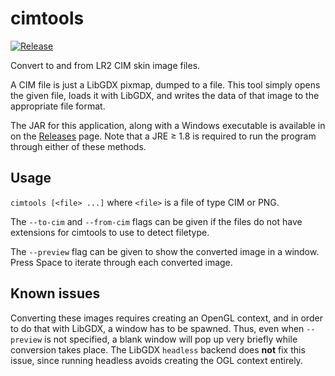 # cimtools

[![Release](https://img.shields.io/github/v/release/zacharied/cimtools.svg)](https://github.com/zacharied/cimtools/releases)

Convert to and from LR2 CIM skin image files.

A CIM file is just a LibGDX pixmap, dumped to a file. This tool simply opens the given file, loads it with LibGDX, and
writes the data of that image to the appropriate file format.

The JAR for this application, along with a Windows executable is available in on the [Releases](https://github.com/zacharied/cimtools/releases)
page. Note that a JRE&nbsp;≥&nbsp;1.8 is required to run the program through either of these methods.

## Usage

`cimtools [<file> ...]` where `<file>` is a file of type CIM or PNG.

The `--to-cim` and `--from-cim` flags can be given if the files do not have extensions for cimtools to use to detect
filetype.

The `--preview` flag can be given to show the converted image in a window. Press Space to iterate through each converted
image.

## Known issues

Converting these images requires creating an OpenGL context, and in order to do that with LibGDX, a window has to be
spawned. Thus, even when `--preview` is not specified, a blank window will pop up very briefly
while conversion takes place. The LibGDX `headless` backend does **not** fix this issue, since running headless avoids
creating the OGL context entirely.
